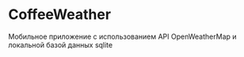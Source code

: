 # CoffeeWeather
Мобильное приложение с использованием API OpenWeatherMap и локальной базой данных sqlite